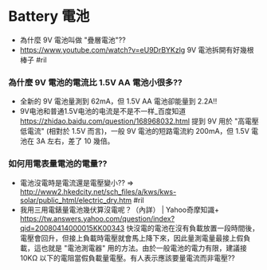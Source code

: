 # Battery 電池

  - 為什麼 9V 電池叫做 "疊層電池"??
  - https://www.youtube.com/watch?v=eU9DrBYKzlg 9V 電池拆開有好幾根棒子 #ril

### 為什麼 9V 電池的電流比 1.5V AA 電池小很多??

  - 全新的 9V 電池量測到 62mA，但 1.5V AA 電池卻能量到 2.2A!!
  - 9V电池和普通1.5V电池的电流是不是不一样_百度知道 https://zhidao.baidu.com/question/168968032.html 提到 9V 用於 "高電壓低電流" (相對於 1.5V 而言)，一般 9V 電池的短路電流約 200mA，但 1.5V 電池在 3A 左右，差了 10 幾倍。

### 如何用電表量電池的電量??

  - 電池沒電時是電流還是電壓變小?? => http://www2.hkedcity.net/sch_files/a/kws/kws-solar/public_html/electric_dry.htm #ril
  - 我用三用電錶量電池幾伏算沒電呢？（內詳） | Yahoo奇摩知識+ https://tw.answers.yahoo.com/question/index?qid=20080414000015KK00343 快沒電的電池在沒有負載放置一段時間後，電壓會回升，但接上負載時電壓就會馬上降下來，因此量測電量最接上假負載，這也就是 "電池測電器" 用的方法。由於一般電池的電力有限，建議接 10KΩ 以下的電阻當假負載量電壓。有人表示應該要量電流而非電壓??

